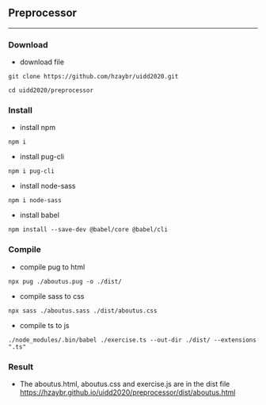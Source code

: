 ## Preprocessor
---
### Download
- download file
```
git clone https://github.com/hzaybr/uidd2020.git
```
```
cd uidd2020/preprocessor
```
### Install
- install npm
```
npm i
```
- install pug-cli
```
npm i pug-cli
```
- install node-sass
```
npm i node-sass
```
- install babel
```
npm install --save-dev @babel/core @babel/cli
```

### Compile
- compile pug to html
```
npx pug ./aboutus.pug -o ./dist/
```
- compile sass to css
```
npx sass ./aboutus.sass ./dist/aboutus.css
```
- compile ts to js
```
./node_modules/.bin/babel ./exercise.ts --out-dir ./dist/ --extensions ".ts"
```
### Result
- The aboutus.html, aboutus.css and exercise.js are in the dist file
  https://hzaybr.github.io/uidd2020/preprocessor/dist/aboutus.html




